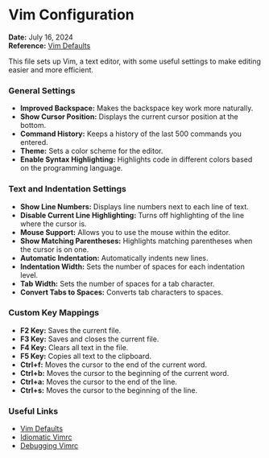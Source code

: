 # Vim Configuration

**Date:** July 16, 2024  
**Reference:** [Vim Defaults](https://github.com/vim/vim/blob/master/runtime/defaults.vim)

This file sets up Vim, a text editor, with some useful settings to make editing easier and more efficient.

### General Settings
- **Improved Backspace:** Makes the backspace key work more naturally.
- **Show Cursor Position:** Displays the current cursor position at the bottom.
- **Command History:** Keeps a history of the last 500 commands you entered.
- **Theme:** Sets a color scheme for the editor.
- **Enable Syntax Highlighting:** Highlights code in different colors based on the programming language.

### Text and Indentation Settings
- **Show Line Numbers:** Displays line numbers next to each line of text.
- **Disable Current Line Highlighting:** Turns off highlighting of the line where the cursor is.
- **Mouse Support:** Allows you to use the mouse within the editor.
- **Show Matching Parentheses:** Highlights matching parentheses when the cursor is on one.
- **Automatic Indentation:** Automatically indents new lines.
- **Indentation Width:** Sets the number of spaces for each indentation level.
- **Tab Width:** Sets the number of spaces for a tab character.
- **Convert Tabs to Spaces:** Converts tab characters to spaces.

### Custom Key Mappings
- **F2 Key:** Saves the current file.
- **F3 Key:** Saves and closes the current file.
- **F4 Key:** Clears all text in the file.
- **F5 Key:** Copies all text to the clipboard.
- **Ctrl+f:** Moves the cursor to the end of the current word.
- **Ctrl+b:** Moves the cursor to the beginning of the current word.
- **Ctrl+a:** Moves the cursor to the end of the line.
- **Ctrl+s:** Moves the cursor to the beginning of the line.

### Useful Links
- [Vim Defaults](https://github.com/vim/vim/blob/master/runtime/defaults.vim)
- [Idiomatic Vimrc](https://github.com/romainl/idiomatic-vimrc/blob/master/idiomatic-vimrc.vim)
- [Debugging Vimrc](https://vi.stackexchange.com/questions/2003/how-do-i-debug-my-vimrc-file)


